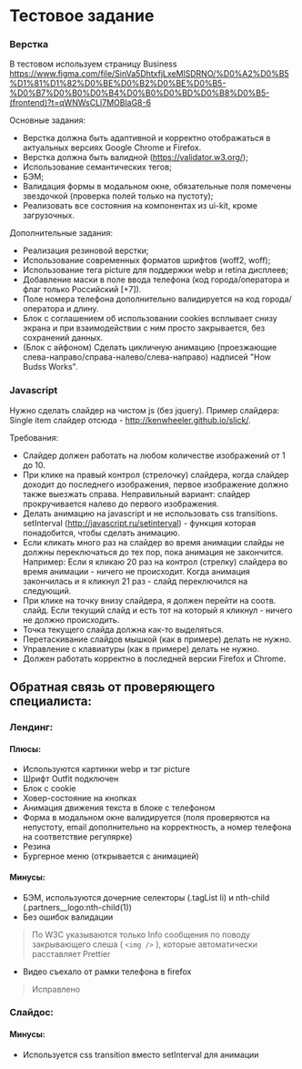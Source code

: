 # Тестовое задание

### Верстка
В тестовом используем страницу Business 
https://www.figma.com/file/SinVa5DhtxfjLxeMlSDRNO/%D0%A2%D0%B5%D1%81%D1%82%D0%BE%D0%B2%D0%BE%D0%B5-%D0%B7%D0%B0%D0%B4%D0%B0%D0%BD%D0%B8%D0%B5-(frontend)?t=qWNWsCLl7MOBlaG8-6

Основные задания:
+ Верстка должна быть адаптивной и корректно отображаться в актуальных версиях Google Chrome и Firefox.
+ Верстка должна быть валидной (https://validator.w3.org/);
+ Использование семантических тегов;
+ БЭМ;
+ Валидация формы в модальном окне, обязательные поля помечены звездочкой (проверка полей только на пустоту);
+ Реализовать все состояния на компонентах из ui-kit, кроме загрузочных.

Дополнительные задания:
+ Реализация резиновой верстки;
+ Использование современных форматов шрифтов (woff2, woff);
+ Использование тега picture для поддержки webp и retina дисплеев;
+ Добавление маски в поле ввода телефона (код города/оператора и флаг только Российский [+7]).
+ Поле номера телефона дополнительно валидируется на код города/оператора и длину.
+ Блок с соглашением об использовании cookies всплывает снизу экрана и при взаимодействии с ним просто закрывается, без сохранений данных.
+ (Блок с айфоном) Сделать цикличную анимацию (проезжающие слева-направо/справа-налево/слева-направо) надписей "How Budss Works".

### Javascript
Нужно сделать слайдер на чистом js (без jquery).
Пример слайдера: Single item слайдер отсюда -  http://kenwheeler.github.io/slick/.

Требования:
+ Слайдер должен работать на любом количестве изображений от 1 до 10.
+ При клике на правый контрол (стрелочку) слайдера, когда слайдер доходит до последнего изображения, первое изображение должно также выезжать справа. Неправильный вариант: слайдер прокручивается налево до первого изображения.
+ Делать анимацию на javascript и не использовать css transitions. setInterval (http://javascript.ru/setinterval) - функция которая понадобится, чтобы сделать анимацию.
+ Если кликать много раз на слайдер во время анимации слайды не должны переключаться до тех пор, пока анимация не закончится. Например: Если я кликаю 20 раз на контрол (стрелку) слайдера во время анимации - ничего не происходит. Когда анимация закончилась и я кликнул 21 раз - слайд переключился на следующий.
+ При клике на точку внизу слайдера, я должен перейти на соотв. слайд. Если текущий слайд и есть тот на который я кликнул - ничего не должно происходить.
+ Точка текущего слайда должна как-то выделяться.
+ Перетаскивание слайдов мышкой (как в примере) делать не нужно.
+ Управление с клавиатуры (как в примере) делать не нужно.
+ Должен работать корректно в последней версии Firefox и Chrome.


## Обратная связь от проверяющего специалиста:

### Лендинг:
#### Плюсы:
+ Используются картинки webp и тэг picture
+ Шрифт Outfit подключен
+ Блок с cookie
+ Ховер-состояние на кнопках
+ Анимация движения текста в блоке с телефоном
+ Форма в модальном окне валидируется (поля проверяются на непустоту, email дополнительно на корректность, а номер телефона на соответствие регулярке)
+ Резина
+ Бургерное меню (открывается с анимацией)

#### Минусы:
- БЭМ, используются дочерние селекторы (.tagList li) и nth-child (.partners__logo:nth-child(1))
- Без ошибок валидации
> По W3C указываются только Info сообщения по поводу закрывающего слеша ( ```<img />``` ), которые автоматически расставляет Prettier
- Видео съехало от рамки телефона в firefox
> Исправлено

### Слайдос:
#### Минусы:
- Используется css transition вместо setInterval для анимации

